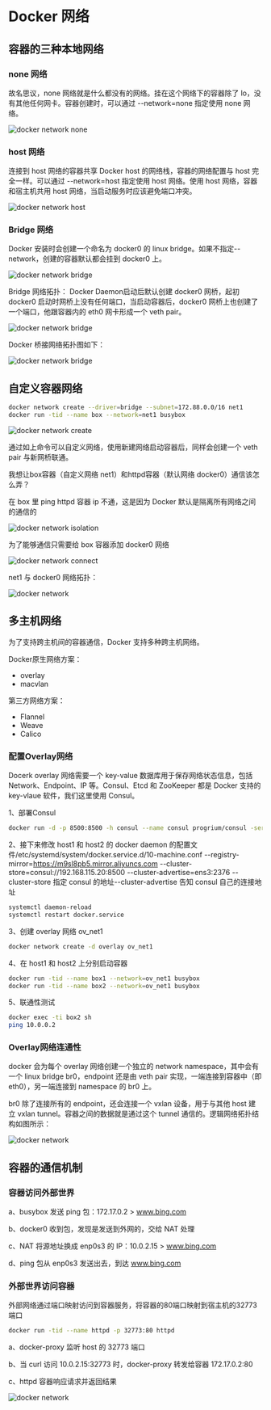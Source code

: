 # Docker 网络

## 容器的三种本地网络

### none 网络

故名思议，none 网络就是什么都没有的网络。挂在这个网络下的容器除了 lo，没有其他任何网卡。容器创建时，可以通过 \-\-network=none 指定使用 none 网络。

![docker network none](https://github.com/findsec-cn/docker/raw/master/imgs/4/docker_network_none.png)

### host 网络

连接到 host 网络的容器共享 Docker host 的网络栈，容器的网络配置与 host 完全一样。可以通过 \-\-network=host 指定使用 host 网络。使用 host 网络，容器和宿主机共用 host 网络，当启动服务时应该避免端口冲突。

![docker network host](https://github.com/findsec-cn/docker/raw/master/imgs/4/docker_network_host.png)

### Bridge 网络

Docker 安装时会创建一个命名为 docker0 的 linux bridge。如果不指定\-\-network，创建的容器默认都会挂到 docker0 上。

![docker network bridge](https://github.com/findsec-cn/docker/raw/master/imgs/4/docker_network_bridge.png)

Bridge 网络拓扑：
Docker Daemon启动后默认创建 docker0 网桥，起初 docker0 启动时网桥上没有任何端口，当启动容器后，docker0 网桥上也创建了一个端口，他跟容器内的 eth0 网卡形成一个 veth pair。

![docker network bridge](https://github.com/findsec-cn/docker/raw/master/imgs/4/docker_network_bridge_veth.png)

Docker 桥接网络拓扑图如下：

![docker network bridge](https://github.com/findsec-cn/docker/raw/master/imgs/4/docker_network_bridge_veth2.png)

## 自定义容器网络

```bash
docker network create --driver=bridge --subnet=172.88.0.0/16 net1
docker run -tid --name box --network=net1 busybox
```

![docker network create](https://github.com/findsec-cn/docker/raw/master/imgs/4/docker_network_create.png)

通过如上命令可以自定义网络，使用新建网络启动容器后，同样会创建一个 veth pair 与新网桥联通。

我想让box容器（自定义网络 net1）和httpd容器（默认网络 docker0）通信该怎么弄？

在 box 里 ping httpd 容器 ip 不通，这是因为 Docker 默认是隔离所有网络之间的通信的

![docker network isolation](https://github.com/findsec-cn/docker/raw/master/imgs/4/docker_network_isolation.png)

为了能够通信只需要给 box 容器添加 docker0 网络

![docker network connect](https://github.com/findsec-cn/docker/raw/master/imgs/4/docker_network_connect.png)

net1 与 docker0 网络拓扑：

![docker network](https://github.com/findsec-cn/docker/raw/master/imgs/4/docker_network_bridge_to_bridge.png)

## 多主机网络

为了支持跨主机间的容器通信，Docker 支持多种跨主机网络。

Docker原生网络方案：

- overlay
- macvlan

第三方网络方案：

- Flannel
- Weave
- Calico

### 配置Overlay网络

Docerk overlay 网络需要一个 key-value 数据库用于保存网络状态信息，包括 Network、Endpoint、IP 等。Consul、Etcd 和 ZooKeeper 都是 Docker 支持的 key-vlaue 软件，我们这里使用 Consul。

1、部署Consul

```bash
docker run -d -p 8500:8500 -h consul --name consul progrium/consul -server -bootstrap
```

2、接下来修改 host1 和 host2 的 docker daemon 的配置文件/etc/systemd/system/docker.service.d/10-machine.conf
--registry-mirror=https://m9sl8pb5.mirror.aliyuncs.com --cluster-store=consul://192.168.115.20:8500 --cluster-advertise=ens3:2376
--cluster-store 指定 consul 的地址--cluster-advertise 告知 consul 自己的连接地址

```bash
systemctl daemon-reload
systemctl restart docker.service
```

3、创建 overlay 网络 ov_net1

```bash
docker network create -d overlay ov_net1
```

4、在 host1 和 host2 上分别启动容器

```bash
docker run -tid --name box1 --network=ov_net1 busybox
docker run -tid --name box2 --network=ov_net1 busybox
```

5、联通性测试

```bash
docker exec -ti box2 sh
ping 10.0.0.2
```

### Overlay网络连通性

docker 会为每个 overlay 网络创建一个独立的 network namespace，其中会有一个 linux bridge br0，endpoint 还是由 veth pair 实现，一端连接到容器中（即 eth0），另一端连接到 namespace 的 br0 上。

br0 除了连接所有的 endpoint，还会连接一个 vxlan 设备，用于与其他 host 建立 vxlan tunnel。容器之间的数据就是通过这个 tunnel 通信的。逻辑网络拓扑结构如图所示：

![docker network](https://github.com/findsec-cn/docker/raw/master/imgs/4/docker_network_overlay.png)

## 容器的通信机制

### 容器访问外部世界

a、busybox 发送 ping 包：172.17.0.2 > www.bing.com

b、docker0 收到包，发现是发送到外网的，交给 NAT 处理

c、NAT 将源地址换成 enp0s3 的 IP：10.0.2.15 > www.bing.com

d、ping 包从 enp0s3 发送出去，到达 www.bing.com

### 外部世界访问容器

外部网络通过端口映射访问到容器服务，将容器的80端口映射到宿主机的32773端口

```bash
docker run -tid --name httpd -p 32773:80 httpd
```

a、docker-proxy 监听 host 的 32773 端口

b、当 curl 访问 10.0.2.15:32773 时，docker-proxy 转发给容器 172.17.0.2:80

c、httpd 容器响应请求并返回结果

![docker network](https://github.com/findsec-cn/docker/raw/master/imgs/4/docker_network_access.png)
